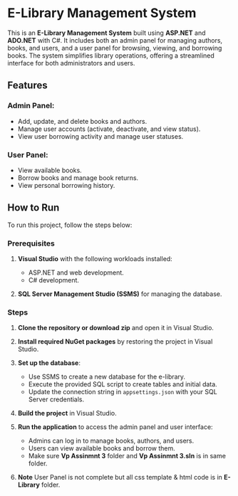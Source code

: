 # E-Library Management System

This is an **E-Library Management System** built using **ASP.NET** and **ADO.NET** with C#. It includes both an admin panel for managing authors, books, and users, and a user panel for browsing, viewing, and borrowing books. The system simplifies library operations, offering a streamlined interface for both administrators and users.

## Features

### Admin Panel:
- Add, update, and delete books and authors.
- Manage user accounts (activate, deactivate, and view status).
- View user borrowing activity and manage user statuses.

### User Panel:
- View available books.
- Borrow books and manage book returns.
- View personal borrowing history.

## How to Run

To run this project, follow the steps below:

### Prerequisites
1. **Visual Studio** with the following workloads installed:
   - ASP.NET and web development.
   - C# development.
   
2. **SQL Server Management Studio (SSMS)** for managing the database.

### Steps

1. **Clone the repository or download zip** and open it in Visual Studio.
2. **Install required NuGet packages** by restoring the project in Visual Studio.
3. **Set up the database**:
   - Use SSMS to create a new database for the e-library.
   - Execute the provided SQL script to create tables and initial data.
   - Update the connection string in `appsettings.json` with your SQL Server credentials.
   
4. **Build the project** in Visual Studio.
5. **Run the application** to access the admin panel and user interface:
   - Admins can log in to manage books, authors, and users.
   - Users can view available books and borrow them.
   - Make sure **Vp Assinmnt 3** folder and **Vp Assinmnt 3.sln** is in same folder.
6. **Note** User Panel is not complete but all css template & html code is in **E-Library** folder.

